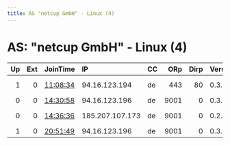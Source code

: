 ```yaml
---
title: AS "netcup GmbH" - Linux (4)
---
```


# AS: "netcup GmbH" - Linux (4)

|   Up |   Ext | JoinTime                                                                                   | IP              | CC   |   ORp |   Dirp | Version   | Contact                               | Nickname    |   eFamMembers |
|-----:|------:|:-------------------------------------------------------------------------------------------|:----------------|:-----|------:|-------:|:----------|:--------------------------------------|:------------|--------------:|
|    1 |     0 | [11:08:34](https://atlas.torproject.org/#details/F886A41106BAE26F364D4E30C500BAC0B3C7C9F8) | 94.16.123.194   | de   |   443 |     80 | 0.3.2.9   | tor-abuse&lt;at&gt;mailbox&lt;dot&gt; | cryptoshit2 |             5 |
|    0 |     0 | [14:30:58](https://atlas.torproject.org/#details/182D0FCD12CFE7FFE396C45175D01A876F09D1CC) | 94.16.123.196   | de   |  9001 |      0 | 0.3.2.9   | None                                  | Unnamed     |             1 |
|    0 |     0 | [14:36:36](https://atlas.torproject.org/#details/EBFF9ACD2CB84815F97400F8A2933E52C144F2C9) | 185.207.107.173 | de   |  9001 |      0 | 0.2.9.14  | Marschi &lt;zwiebel@marschi.          | Marschi     |             1 |
|    1 |     0 | [20:51:49](https://atlas.torproject.org/#details/AC55EF2832B1882A19D04634DF469A30FD8B318F) | 94.16.123.196   | de   |  9001 |      0 | 0.3.2.9   | Half-Borg                             | Unnamed     |             1 |
